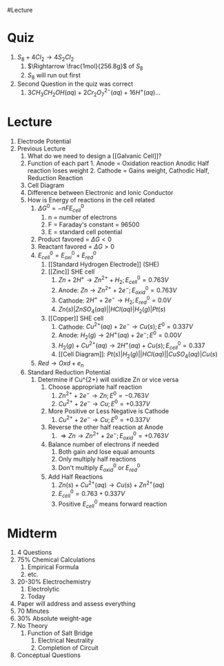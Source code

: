 #Lecture 
# Quiz
1. $S_8 + 4Cl_2 \to 4S_2Cl_2$
	1. $\Rightarrow \frac{1mol}{256.8g}$ of $S_8$
	2. $S_8$ will run out first
2. Second Question in the quiz was correct
	1. $3CH_3 CH_2 OH(aq) + 2Cr_2O^{2-}_7(aq) + 16H^{+}(aq) \ldots$
# Lecture
1. Electrode Potential
2. Previous Lecture
	1. What do we need to design a [[Galvanic Cell]]?
	2. Function of each part
			1. Anode = Oxidation reaction Anodic Half reaction loses weight
			2. Cathode = Gains weight, Cathodic Half, Reduction Reaction
	3. Cell Diagram
	4. Difference between Electronic and Ionic Conductor
	5. How is Energy of reactions in the cell related
		1. $\Delta G^0 = -nFE^0_{cell}$
			1. n = number of electrons
			2. F = Faraday's constant = 96500
			3. E = standard cell potential
		2. Product favored = $\Delta G < 0$
		3. Reactant favored = $\Delta G > 0$
		4. $E^0_{cell} = E^0_{oxi} + E^0_{red}$
			1. [[Standard Hydrogen Electrode]] (SHE)
			2. [[Zinc]] SHE cell
				1. $Zn + 2H^+ \to Zn^{2+} + H_2; E^0_{cell} = 0.763V$
				2. Anode: $Zn \to Zn^{2+} + 2e^-; E^0_{oxid} = 0.763V$
				3. Cathode: $2H^+ + 2e^- \to H_2; E^0_{red} = 0.0V$
				4. $Zn(s) | ZnSO_4(aq) || HCl(aq) | H_2(g) | Pt(s)$
			3. [[Copper]] SHE cell
				1. Cathode: $Cu^{2+}(aq) + 2e^- \to Cu(s); E^0= 0.337V$
				2. Anode: $H_2(g) \to 2H^+(aq) + 2e^-; E^0= 0.00V$
				3. $H_2(g) + Cu^{2+}(aq) \to 2H^+(aq) + Cu(s); E^0_{cell} = 0.337$
				4. [[Cell Diagram]]: $Pt(s)|H_2(g)||HCl(aq)||CuSO_4(aq)|Cu(s)$
		5. $Red \to Oxd + e_n$
	6. Standard Reduction Potential
		1. Determine if Cu^{2+} will oxidize Zn or vice versa
			1. Choose appropriate half reaction
				1. $Zn^{2+} + 2e^- \to Zn; E^0 = -0.763V$
				2. $Cu^{2+} + 2e^- \to Cu; E^0 = +0.337V$
			2. More Positive or Less Negative is Cathode
				1. $Cu^{2+} + 2e^- \to Cu; E^0 = +0.337V$
			3. Reverse the other half reaction at Anode
				1. $\Rightarrow Zn \to Zn^{2+} + 2e^-; E^0_{oxid} = +0.763V$
			4. Balance number of electrons if needed
				1. Both gain and lose equal amounts
				2. Only multiply half reactions
				3. Don't multiply $E^0_{oxid}$ or $E^0_{red}$
			5. Add Half Reactions
				1. $Zn(s) + Cu^{2+}(aq) \to Cu(s) + Zn^{2+}(aq)$
				2. $E^0_{cell} = 0.763 + 0.337V$
				3. Positive $E^0_{cell}$ means forward reaction 
# Midterm
 1. 4 Questions
 2. 75% Chemical Calculations
	 1. Empirical Formula
	 2. etc.
 3. 20-30% Electrochemistry
	 1. Electrolytic
	 2. Today
 4. Paper will address and assess everything
 5. 70 Minutes
 6. 30% Absolute weight-age
 7. No Theory
	 1. Function of Salt Bridge
		 1. Electrical Neutrality
		 2. Completion of Circuit
 8. Conceptual Questions
 